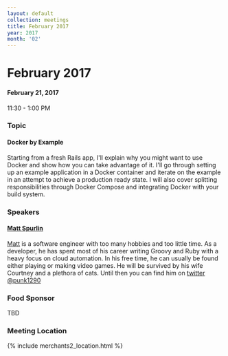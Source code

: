 ```yaml
---
layout: default
collection: meetings
title: February 2017
year: 2017
month: '02'
---
```


# February 2017

#### February 21, 2017
11:30 - 1:00 PM

### Topic

#### Docker by Example

Starting from a fresh Rails app, I'll explain why you might want to use Docker and show how you can take advantage of it. I'll go through setting up an example application in a Docker container and iterate on the example in an attempt to achieve a production ready state. I will also cover splitting responsibilities through Docker Compose and integrating Docker with your build system.

### Speakers

#### [Matt Spurlin](https://twitter.com/punk1290)

[Matt](https://twitter.com/punk1290) is a software engineer with too many hobbies and too little time. As a developer, he has spent most of his career writing Groovy and Ruby with a heavy focus on cloud automation. In his free time, he can usually be found either playing or making video games. He will be survived by his wife Courtney and a plethora of cats. Until then you can find him on [twitter @punk1290](https://twitter.com/punk1290)

### Food Sponsor
TBD

### Meeting Location
{% include merchants2_location.html %}
